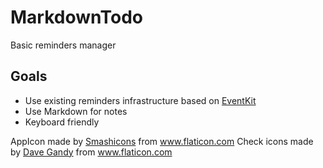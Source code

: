 # MarkdownTodo

Basic reminders manager

## Goals 

- Use existing reminders infrastructure based on [EventKit]
- Use Markdown for notes
- Keyboard friendly



AppIcon made by [Smashicons] from www.flaticon.com
Check icons made by [Dave Gandy] from www.flaticon.com 

[Smashicons]: https://www.flaticon.com/authors/smashicons
[Dave Gandy]: https://www.flaticon.com/authors/dave-gandy
[EventKit]: https://developer.apple.com/documentation/eventkit
